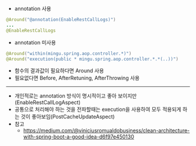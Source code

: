 * annotation 사용
```java
@Around("@annotation(EnableRestCallLogs)")
...
@EnableRestCallLogs
```
* annotation 미사용
```java
@Around("within(mingu.spring.aop.controller.*)")
@Around("execution(public * mingu.spring.aop.controller.*.*(..))")
```
* 함수의 결과값이 필요하다면 Around 사용
* 필요없다면 Before, AfterRetuning, AfterThrowing 사용
---
* 개인적로는 annotation 방식이 명시적이고 좋아 보이지만(EnableRestCallLogAspect)
* 공통으로 처리해야 하는 것을 전파할때는 execution을 사용하여 모두 적용되게 하는 것이 좋아보임(PostCacheUpdateAspect)
* 참고
  * https://medium.com/@viniciusromualdobusiness/clean-architecture-with-spring-boot-a-good-idea-d6f97e450130